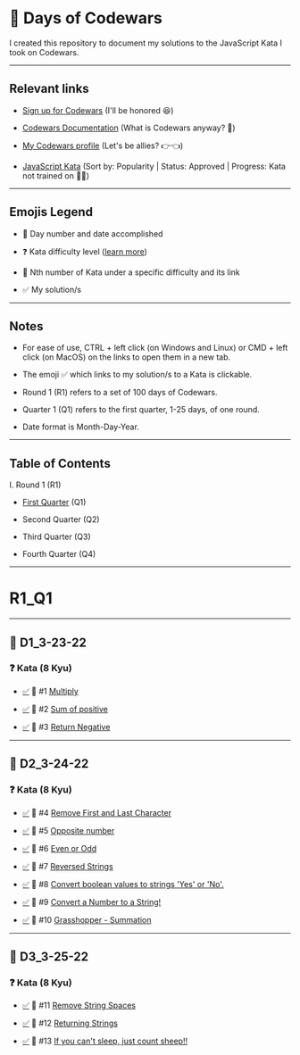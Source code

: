 # 💯 Days of Codewars

I created this repository to document my solutions to the JavaScript Kata I took on Codewars.

--------------

## Relevant links

- [Sign up for Codewars](www.codewars.com/r/DV792A) (I'll be honored 😆)

- [Codewars Documentation](https://docs.codewars.com/) (What is Codewars anyway? 🤔)

- [My Codewars profile](https://www.codewars.com/users/jewelkeith-jk) (Let's be allies? 👉👈)

- [JavaScript Kata](https://www.codewars.com/kata/search/javascript?q=&r[]=-8&xids=played&beta=false&order_by=popularity%20desc) (Sort by: Popularity | Status: Approved | Progress: Kata not trained on 👩‍💻)

--------------

## Emojis Legend

- 📅 Day number and date accomplished

- ❓ Kata difficulty level ([learn more](https://docs.codewars.com/gamification/ranks))

- 🔗 Nth number of Kata under a specific difficulty and its link

- ✅ My solution/s

--------------

## Notes

- For ease of use, CTRL + left click (on Windows and Linux) or CMD + left click (on MacOS) on the links to open them in a new tab.

- The emoji ✅ which links to my solution/s to a Kata is clickable.

- Round 1 (R1) refers to a set of 100 days of Codewars.

- Quarter 1 (Q1) refers to the first quarter, 1-25 days, of one round.

- Date format is Month-Day-Year.

--------------

## Table of Contents

I. Round 1 (R1)

  - [First Quarter](#r1_q1) (Q1)

  - Second Quarter (Q2)

  - Third Quarter (Q3)

  - Fourth Quarter (Q4)

--------------

# R1_Q1

--------------

## 📅 D1_3-23-22

### ❓ Kata (8 Kyu)

- [✅](https://github.com/jewelkeith-jk/100-days-codewars/blob/main/round1/quarter1/day1/1multiply.js) 🔗 #1 [Multiply](https://www.codewars.com/kata/50654ddff44f800200000004)

- [✅](https://github.com/jewelkeith-jk/100-days-codewars/blob/main/round1/quarter1/day1/2sum_of_positive.js) 🔗 #2 [Sum of positive](https://www.codewars.com/kata/5715eaedb436cf5606000381)

- [✅](https://github.com/jewelkeith-jk/100-days-codewars/blob/main/round1/quarter1/day1/3return_negative.js) 🔗 #3 [Return Negative](https://www.codewars.com/kata/55685cd7ad70877c23000102)

--------------

## 📅 D2_3-24-22

### ❓ Kata (8 Kyu)

- [✅](https://github.com/jewelkeith-jk/100-days-codewars/blob/main/round1/quarter1/day2/1remove_first_and_last_character.js) 🔗 #4 [Remove First and Last Character](https://www.codewars.com/kata/56bc28ad5bdaeb48760009b0)

- [✅](https://github.com/jewelkeith-jk/100-days-codewars/blob/main/round1/quarter1/day2/2opposite_number.js) 🔗 #5 [Opposite number](https://www.codewars.com/kata/56dec885c54a926dcd001095)

- [✅](https://github.com/jewelkeith-jk/100-days-codewars/blob/main/round1/quarter1/day2/3even_or_odd.js) 🔗 #6 [Even or Odd](https://www.codewars.com/kata/53da3dbb4a5168369a0000fe)

- [✅](https://github.com/jewelkeith-jk/100-days-codewars/blob/main/round1/quarter1/day2/4reversed_strings.js) 🔗 #7 [Reversed Strings](https://www.codewars.com/kata/5168bb5dfe9a00b126000018)

- [✅](https://github.com/jewelkeith-jk/100-days-codewars/blob/main/round1/quarter1/day2/5convert_boolean_values_to_strings_'Yes'_or_'No'.js) 🔗 #8 [Convert boolean values to strings 'Yes' or 'No'.](https://www.codewars.com/kata/53369039d7ab3ac506000467)

- [✅](https://github.com/jewelkeith-jk/100-days-codewars/blob/main/round1/quarter1/day2/6convert_a_number_to_a_string.js) 🔗 #9 [Convert a Number to a String!](https://www.codewars.com/kata/5265326f5fda8eb1160004c8)

- [✅](https://github.com/jewelkeith-jk/100-days-codewars/blob/main/round1/quarter1/day2/7grasshopper_summation.js) 🔗 #10 [Grasshopper - Summation](https://www.codewars.com/kata/55d24f55d7dd296eb9000030)

--------------

## 📅 D3_3-25-22

### ❓ Kata (8 Kyu)

- [✅](https://github.com/jewelkeith-jk/100-days-codewars/blob/main/round1/quarter1/day3_3-25-22/8remove_string_spaces.js) 🔗 #11 [Remove String Spaces](https://www.codewars.com/kata/57eae20f5500ad98e50002c5)

- [✅](https://github.com/jewelkeith-jk/100-days-codewars/blob/main/round1/quarter1/day3_3-25-22/9returning_strings.js) 🔗 #12 [Returning Strings](https://www.codewars.com/kata/55a70521798b14d4750000a4)

- [✅](https://github.com/jewelkeith-jk/100-days-codewars/blob/main/round1/quarter1/day3_3-25-22/10if_you_can't_sleep_just_count_sheep.js) 🔗 #13 [If you can't sleep, just count sheep!!](https://www.codewars.com/kata/5b077ebdaf15be5c7f000077)

